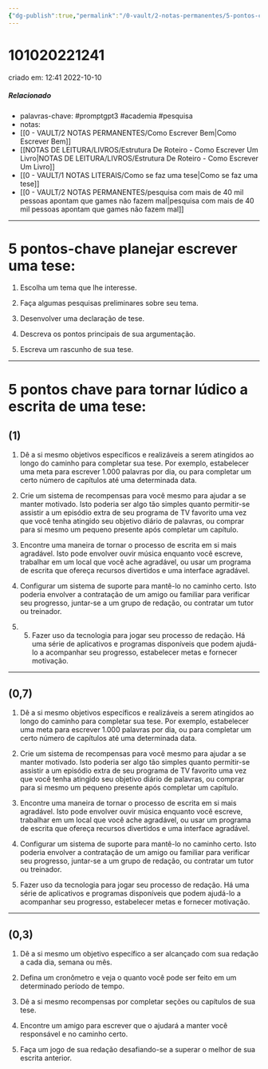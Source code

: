 ```yaml
---
{"dg-publish":true,"permalink":"/0-vault/2-notas-permanentes/5-pontos-chave-planejar-escrever-uma-tese/","tags":["permanente","promptgpt3","academia","pesquisa"],"dgHomeLink":true,"dgShowLocalGraph":true,"dgShowFileTree":true,"dgEnableSearch":true}
---
```


# 101020221241
criado em: 12:41 2022-10-10

##### Relacionado
- palavras-chave: #promptgpt3 #academia #pesquisa 
- notas: 
- [[0 - VAULT/2 NOTAS PERMANENTES/Como Escrever Bem\|Como Escrever Bem]]
- [[NOTAS DE LEITURA/LIVROS/Estrutura De Roteiro - Como Escrever Um Livro\|NOTAS DE LEITURA/LIVROS/Estrutura De Roteiro - Como Escrever Um Livro]]
- [[0 - VAULT/1 NOTAS LITERAIS/Como se faz uma tese\|Como se faz uma tese]]
- [[0 - VAULT/2 NOTAS PERMANENTES/pesquisa com mais de 40 mil pessoas apontam que games não fazem mal\|pesquisa com mais de 40 mil pessoas apontam que games não fazem mal]]

---
# 5 pontos-chave planejar escrever uma tese:

1. Escolha um tema que lhe interesse.

2. Faça algumas pesquisas preliminares sobre seu tema.

3. Desenvolver uma declaração de tese.

4. Descreva os pontos principais de sua argumentação.

5. Escreva um rascunho de sua tese.

---
# 5 pontos chave para tornar lúdico a escrita de uma tese:

## (1)

1. Dê a si mesmo objetivos específicos e realizáveis a serem atingidos ao longo do caminho para completar sua tese. Por exemplo, estabelecer uma meta para escrever 1.000 palavras por dia, ou para completar um certo número de capítulos até uma determinada data.

2. Crie um sistema de recompensas para você mesmo para ajudar a se manter motivado. Isto poderia ser algo tão simples quanto permitir-se assistir a um episódio extra de seu programa de TV favorito uma vez que você tenha atingido seu objetivo diário de palavras, ou comprar para si mesmo um pequeno presente após completar um capítulo.

3. Encontre uma maneira de tornar o processo de escrita em si mais agradável. Isto pode envolver ouvir música enquanto você escreve, trabalhar em um local que você ache agradável, ou usar um programa de escrita que ofereça recursos divertidos e uma interface agradável.

4. Configurar um sistema de suporte para mantê-lo no caminho certo. Isto poderia envolver a contratação de um amigo ou familiar para verificar seu progresso, juntar-se a um grupo de redação, ou contratar um tutor ou treinador.

5. 5. Fazer uso da tecnologia para jogar seu processo de redação. Há uma série de aplicativos e programas disponíveis que podem ajudá-lo a acompanhar seu progresso, estabelecer metas e fornecer motivação.
---

## (0,7)


1. Dê a si mesmo objetivos específicos e realizáveis a serem atingidos ao longo do caminho para completar sua tese. Por exemplo, estabelecer uma meta para escrever 1.000 palavras por dia, ou para completar um certo número de capítulos até uma determinada data.

2. Crie um sistema de recompensas para você mesmo para ajudar a se manter motivado. Isto poderia ser algo tão simples quanto permitir-se assistir a um episódio extra de seu programa de TV favorito uma vez que você tenha atingido seu objetivo diário de palavras, ou comprar para si mesmo um pequeno presente após completar um capítulo.

3. Encontre uma maneira de tornar o processo de escrita em si mais agradável. Isto pode envolver ouvir música enquanto você escreve, trabalhar em um local que você ache agradável, ou usar um programa de escrita que ofereça recursos divertidos e uma interface agradável.

4. Configurar um sistema de suporte para mantê-lo no caminho certo. Isto poderia envolver a contratação de um amigo ou familiar para verificar seu progresso, juntar-se a um grupo de redação, ou contratar um tutor ou treinador.

5. Fazer uso da tecnologia para jogar seu processo de redação. Há uma série de aplicativos e programas disponíveis que podem ajudá-lo a acompanhar seu progresso, estabelecer metas e fornecer motivação.

---
## (0,3)

1. Dê a si mesmo um objetivo específico a ser alcançado com sua redação a cada dia, semana ou mês.

2. Defina um cronômetro e veja o quanto você pode ser feito em um determinado período de tempo.

3. Dê a si mesmo recompensas por completar seções ou capítulos de sua tese.

4. Encontre um amigo para escrever que o ajudará a manter você responsável e no caminho certo.

5. Faça um jogo de sua redação desafiando-se a superar o melhor de sua escrita anterior.